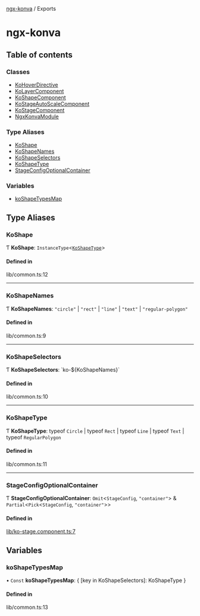 [ngx-konva](README.md) / Exports

# ngx-konva

## Table of contents

### Classes

- [KoHoverDirective](classes/KoHoverDirective.md)
- [KoLayerComponent](classes/KoLayerComponent.md)
- [KoShapeComponent](classes/KoShapeComponent.md)
- [KoStageAutoScaleComponent](classes/KoStageAutoScaleComponent.md)
- [KoStageComponent](classes/KoStageComponent.md)
- [NgxKonvaModule](classes/NgxKonvaModule.md)

### Type Aliases

- [KoShape](modules.md#koshape)
- [KoShapeNames](modules.md#koshapenames)
- [KoShapeSelectors](modules.md#koshapeselectors)
- [KoShapeType](modules.md#koshapetype)
- [StageConfigOptionalContainer](modules.md#stageconfigoptionalcontainer)

### Variables

- [koShapeTypesMap](modules.md#koshapetypesmap)

## Type Aliases

### KoShape

Ƭ **KoShape**: `InstanceType`<[`KoShapeType`](modules.md#koshapetype)\>

#### Defined in

lib/common.ts:12

___

### KoShapeNames

Ƭ **KoShapeNames**: ``"circle"`` \| ``"rect"`` \| ``"line"`` \| ``"text"`` \| ``"regular-polygon"``

#### Defined in

lib/common.ts:9

___

### KoShapeSelectors

Ƭ **KoShapeSelectors**: \`ko-${KoShapeNames}\`

#### Defined in

lib/common.ts:10

___

### KoShapeType

Ƭ **KoShapeType**: typeof `Circle` \| typeof `Rect` \| typeof `Line` \| typeof `Text` \| typeof `RegularPolygon`

#### Defined in

lib/common.ts:11

___

### StageConfigOptionalContainer

Ƭ **StageConfigOptionalContainer**: `Omit`<`StageConfig`, ``"container"``\> & `Partial`<`Pick`<`StageConfig`, ``"container"``\>\>

#### Defined in

[lib/ko-stage.component.ts:7](https://github.com/giovanni-bertoncelli/ngx-konva/blob/6698cbb/projects/ngx-konva/src/lib/ko-stage.component.ts#L7)

## Variables

### koShapeTypesMap

• `Const` **koShapeTypesMap**: { [key in KoShapeSelectors]: KoShapeType }

#### Defined in

lib/common.ts:13
